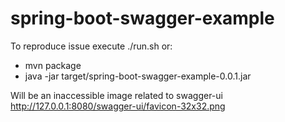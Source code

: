 # spring-boot-swagger-example

To reproduce issue execute ./run.sh or:
* mvn package
* java -jar target/spring-boot-swagger-example-0.0.1.jar

Will be an inaccessible image related to swagger-ui
http://127.0.0.1:8080/swagger-ui/favicon-32x32.png
